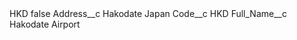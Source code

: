 <?xml version="1.0" encoding="UTF-8"?>
<CustomMetadata xmlns="http://soap.sforce.com/2006/04/metadata" xmlns:xsi="http://www.w3.org/2001/XMLSchema-instance" xmlns:xsd="http://www.w3.org/2001/XMLSchema">
    <label>HKD</label>
    <protected>false</protected>
    <values>
        <field>Address__c</field>
        <value xsi:type="xsd:string">Hakodate Japan</value>
    </values>
    <values>
        <field>Code__c</field>
        <value xsi:type="xsd:string">HKD</value>
    </values>
    <values>
        <field>Full_Name__c</field>
        <value xsi:type="xsd:string">Hakodate Airport</value>
    </values>
</CustomMetadata>
